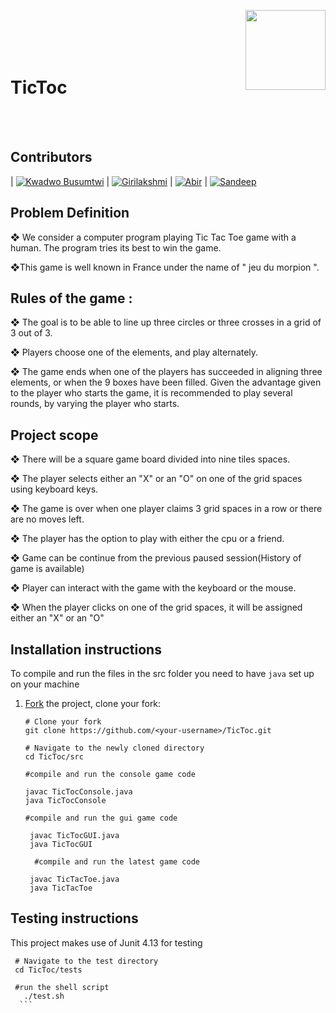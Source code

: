 

<img src="https://upload.wikimedia.org/wikipedia/fr/thumb/1/1d/Logo_T%C3%A9l%C3%A9com_SudParis.svg/761px-Logo_T%C3%A9l%C3%A9com_SudParis.svg.png"
  width="128"
  height="128"
  align="right">
      
<br/>
<br/>
<br/>
<br/>

 # TicToc

  
<br/>
<br/>


## Contributors


|  [![Kwadwo Busumtwi](https://avatars3.githubusercontent.com/u/10486306?v=4&s=200)](https://github.com/supasheva) | [![Girilakshmi](https://avatars3.githubusercontent.com/u/679275?v=4&s=200)](https://github.com/girilakshmi)  | [![Abir](https://avatars3.githubusercontent.com/u/679275?v=4&s=200)](https://github.com/AbirBenSalem) | [![Sandeep](https://avatars3.githubusercontent.com/u/679275?v=4&s=200)](https://github.com/sanddyy10) 

## Problem Definition

❖	We consider a computer program playing Tic Tac Toe game with a human. The program tries its best to win the game.

❖This game is well known in France under the name of " jeu du morpion ".



## Rules of the game :

❖	The goal is to be able to line up three circles or three crosses in a grid of 3 out of 3.

❖	Players choose one of the elements, and play alternately.

❖	The game ends when one of the players has succeeded in aligning three elements, or when the 9 boxes have been filled.
Given the advantage given to the player who starts the game, it is recommended to play several rounds, by varying the player who starts.

## Project scope

❖	There will be a square game board divided into nine tiles spaces. 

❖	The player selects either an "X" or an "O" on one of the grid spaces using keyboard keys. 

❖ The game is over when one player claims 3 grid spaces in a row or there are no moves left.

❖	The player has the option to play with either the cpu or a friend.

❖	Game can be continue from the previous paused session(History of game is available)

❖	Player can interact with the game with the keyboard or the mouse. 

❖	When the player clicks on one of the grid spaces, it will be assigned either an "X" or an "O"

## Installation instructions

To compile and run the files in the src folder you need to have `java` set up on your machine 

1.  [Fork](https://help.github.com/articles/fork-a-repo/) the project, clone your fork:

    ```
    # Clone your fork
    git clone https://github.com/<your-username>/TicToc.git

    # Navigate to the newly cloned directory
    cd TicToc/src
    
    #compile and run the console game code
    
    javac TicTocConsole.java
    java TicTocConsole
    
    #compile and run the gui game code
    
     javac TicTocGUI.java
     java TicTocGUI
     
      #compile and run the latest game code
    
     javac TicTacToe.java
     java TicTacToe

    ```

## Testing instructions

This project makes use of Junit 4.13 for testing

   ```
    # Navigate to the test directory
    cd TicToc/tests
    
    #run the shell script
      ./test.sh
     ```
